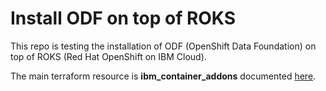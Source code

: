 # Install ODF on top of ROKS

This repo is testing the installation of ODF (OpenShift Data Foundation) on top of ROKS (Red Hat OpenShift on IBM Cloud).

The main terraform resource is **ibm_container_addons** documented [here](https://registry.terraform.io/providers/IBM-Cloud/ibm/latest/docs/resources/container_addons).